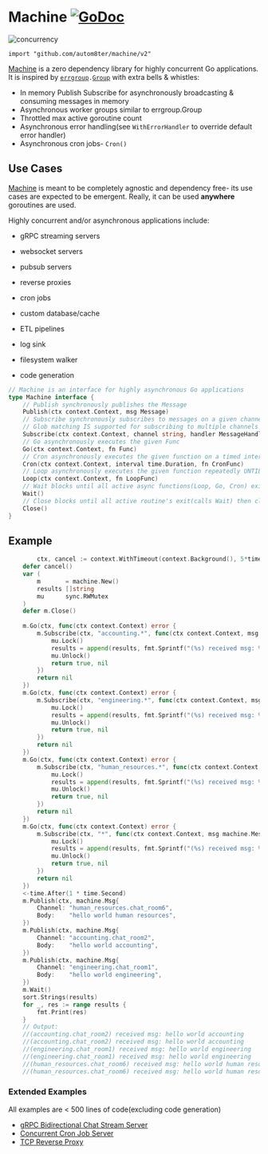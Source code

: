 # Machine [![GoDoc](https://godoc.org/github.com/autom8ter/machine/v2?status.svg)](https://godoc.org/github.com/autom8ter/machine/v2)

![concurrency](images/concurrency.jpg)


`import "github.com/autom8ter/machine/v2"`

[Machine](https://pkg.go.dev/github.com/autom8ter/machine/v2#Machine) is a zero dependency library for highly concurrent Go applications. 
It is inspired by [`errgroup`](https://pkg.go.dev/golang.org/x/sync/errgroup)`.`[`Group`](https://pkg.go.dev/golang.org/x/sync/errgroup#Group) with extra bells & whistles:
- In memory Publish Subscribe for asynchronously broadcasting & consuming messages in memory
- Asynchronous worker groups similar to errgroup.Group
- Throttled max active goroutine count
- Asynchronous error handling(see `WithErrorHandler` to override default error handler)
- Asynchronous cron jobs- `Cron()`

## Use Cases

[Machine](https://pkg.go.dev/github.com/autom8ter/machine#Machine) is meant to be completely agnostic and dependency free- its use cases are expected to be emergent.
Really, it can be used **anywhere** goroutines are used. 

Highly concurrent and/or asynchronous applications include:

- gRPC streaming servers

- websocket servers

- pubsub servers

- reverse proxies

- cron jobs

- custom database/cache

- ETL pipelines

- log sink

- filesystem walker

- code generation


```go
// Machine is an interface for highly asynchronous Go applications
type Machine interface {
	// Publish synchronously publishes the Message
	Publish(ctx context.Context, msg Message)
	// Subscribe synchronously subscribes to messages on a given channel,  executing the given HandlerFunc UNTIL the context cancels OR false is returned by the HandlerFunc.
	// Glob matching IS supported for subscribing to multiple channels at once.
	Subscribe(ctx context.Context, channel string, handler MessageHandlerFunc, opts ...SubscriptionOpt)
	// Go asynchronously executes the given Func
	Go(ctx context.Context, fn Func)
	// Cron asynchronously executes the given function on a timed interval UNTIL the context cancels OR false is returned by the CronFunc
	Cron(ctx context.Context, interval time.Duration, fn CronFunc)
	// Loop asynchronously executes the given function repeatedly UNTIL the context cancels OR false is returned by the LoopFunc
	Loop(ctx context.Context, fn LoopFunc)
	// Wait blocks until all active async functions(Loop, Go, Cron) exit
	Wait()
	// Close blocks until all active routine's exit(calls Wait) then closes all active subscriptions
	Close()
}
```

## Example

```go
        ctx, cancel := context.WithTimeout(context.Background(), 5*time.Second)
  	defer cancel()
  	var (
  		m       = machine.New()
  		results []string
  		mu      sync.RWMutex
  	)
  	defer m.Close()
  
  	m.Go(ctx, func(ctx context.Context) error {
  		m.Subscribe(ctx, "accounting.*", func(ctx context.Context, msg machine.Message) (bool, error) {
  			mu.Lock()
  			results = append(results, fmt.Sprintf("(%s) received msg: %v\n", msg.GetChannel(), msg.GetBody()))
  			mu.Unlock()
  			return true, nil
  		})
  		return nil
  	})
  	m.Go(ctx, func(ctx context.Context) error {
  		m.Subscribe(ctx, "engineering.*", func(ctx context.Context, msg machine.Message) (bool, error) {
  			mu.Lock()
  			results = append(results, fmt.Sprintf("(%s) received msg: %v\n", msg.GetChannel(), msg.GetBody()))
  			mu.Unlock()
  			return true, nil
  		})
  		return nil
  	})
  	m.Go(ctx, func(ctx context.Context) error {
  		m.Subscribe(ctx, "human_resources.*", func(ctx context.Context, msg machine.Message) (bool, error) {
  			mu.Lock()
  			results = append(results, fmt.Sprintf("(%s) received msg: %v\n", msg.GetChannel(), msg.GetBody()))
  			mu.Unlock()
  			return true, nil
  		})
  		return nil
  	})
  	m.Go(ctx, func(ctx context.Context) error {
  		m.Subscribe(ctx, "*", func(ctx context.Context, msg machine.Message) (bool, error) {
  			mu.Lock()
  			results = append(results, fmt.Sprintf("(%s) received msg: %v\n", msg.GetChannel(), msg.GetBody()))
  			mu.Unlock()
  			return true, nil
  		})
  		return nil
  	})
  	<-time.After(1 * time.Second)
  	m.Publish(ctx, machine.Msg{
  		Channel: "human_resources.chat_room6",
  		Body:    "hello world human resources",
  	})
  	m.Publish(ctx, machine.Msg{
  		Channel: "accounting.chat_room2",
  		Body:    "hello world accounting",
  	})
  	m.Publish(ctx, machine.Msg{
  		Channel: "engineering.chat_room1",
  		Body:    "hello world engineering",
  	})
  	m.Wait()
  	sort.Strings(results)
  	for _, res := range results {
  		fmt.Print(res)
  	}
  	// Output:
  	//(accounting.chat_room2) received msg: hello world accounting
  	//(accounting.chat_room2) received msg: hello world accounting
  	//(engineering.chat_room1) received msg: hello world engineering
  	//(engineering.chat_room1) received msg: hello world engineering
  	//(human_resources.chat_room6) received msg: hello world human resources
  	//(human_resources.chat_room6) received msg: hello world human resources
```

### Extended Examples

All examples are < 500 lines of code(excluding code generation)

- [gRPC Bidirectional Chat Stream Server](examples/README.md#grpc-bidirectional-chat-server)
- [Concurrent Cron Job Server](examples/README.md#concurrent-cron-server)
- [TCP Reverse Proxy](examples/README.md#tcp-reverse-proxy)

